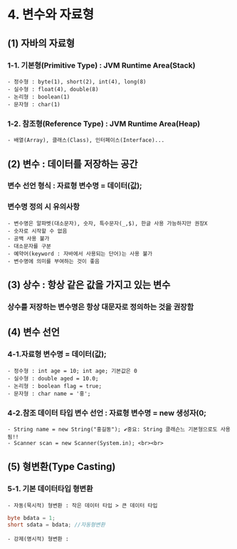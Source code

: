 # 4. 변수와 자료형<br>
## (1) 자바의 자료형
### 1-1. 기본형(Primitive Type) : JVM Runtime Area(Stack)<br>
	- 정수형 : byte(1), short(2), int(4), long(8)
	- 실수형 : float(4), double(8)
	- 논리형 : boolean(1)
	- 문자형 : char(1)

### 1-2. 참조형(Reference Type) : JVM Runtime Area(Heap)<br>
	- 배열(Array), 클래스(Class), 인터페이스(Interface)...

## (2) 변수 : 데이터를 저장하는 공간
### 변수 선언 형식 : 자료형 변수명 = 데이터(값);
### 변수명 정의 시 유의사항
	- 변수명은 알파벳(대소문자), 숫자, 특수문자(_,$), 한글 사용 가능하지만 권장X
	- 숫자로 시작할 수 없음
	- 공백 사용 불가
	- 대소문자를 구분
	- 예약어(keyword : 자바에서 사용되는 단어)는 사용 불가
	- 변수명에 의미를 부여하는 것이 좋음
	
## (3) 상수 : 항상 같은 값을 가지고 있는 변수
### 상수를 저장하는 변수명은 항상 대문자로 정의하는 것을 권장함

## (4) 변수 선언 
### 4-1.자료형 변수명 = 데이터(값);
	- 정수형 : int age = 10; int age; 기본값은 0
	- 실수형 : double aged = 10.0;
	- 논리형 : boolean flag = true;
	- 문자형 : char name = '홍';
### 4-2.참조 데이터 타입 변수 선언 : 자료형 변수명 = new 생성자(0;
	- String name = new String("홍길동"); ✔중요: String 클래슨느 기본형으로도 사용됨!!
	- Scanner scan = new Scanner(System.in); <br><br>
	
## (5) 형변환(Type Casting)
### 5-1. 기본 데이터타입 형변환
	- 자동(묵시적) 형변환 : 작은 데이터 타입 > 큰 데이터 타입
	
```java
byte bdata = 1;
short sdata = bdata; //자동형변환
```	
	
	- 강제(명시적) 형변환 : 
	
	